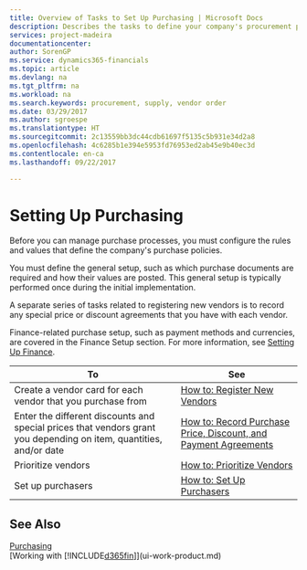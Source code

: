 ```yaml
---
title: Overview of Tasks to Set Up Purchasing | Microsoft Docs
description: Describes the tasks to define your company's procurement policies and set up your purchasing processes.
services: project-madeira
documentationcenter: 
author: SorenGP
ms.service: dynamics365-financials
ms.topic: article
ms.devlang: na
ms.tgt_pltfrm: na
ms.workload: na
ms.search.keywords: procurement, supply, vendor order
ms.date: 03/29/2017
ms.author: sgroespe
ms.translationtype: HT
ms.sourcegitcommit: 2c13559bb3dc44cdb61697f5135c5b931e34d2a8
ms.openlocfilehash: 4c6285b1e394e5953fd76953ed2ab45e9b40ec3d
ms.contentlocale: en-ca
ms.lasthandoff: 09/22/2017

---
```

# <a name="setting-up-purchasing"></a>Setting Up Purchasing
Before you can manage purchase processes, you must configure the rules and values that define the company's purchase policies.

You must define the general setup, such as which purchase documents are required and how their values are posted. This general setup is typically performed once during the initial implementation.

A separate series of tasks related to registering new vendors is to record any special price or discount agreements that you have with each vendor.

Finance-related purchase setup, such as payment methods and currencies, are covered in the Finance Setup section. For more information, see [Setting Up Finance](finance-setup-finance.md).

| To | See |
| --- | --- |
| Create a vendor card for each vendor that you purchase from|[How to: Register New Vendors](purchasing-how-register-new-vendors.md) |
| Enter the different discounts and special prices that vendors grant you depending on item, quantities, and/or date |[How to: Record Purchase Price, Discount, and Payment Agreements](purchasing-how-record-purchase-price-discount-payment-agreements.md) |
| Prioritize vendors |[How to: Prioritize Vendors](purchasing-how-prioritize-vendors.md) |
| Set up purchasers |[How to: Set Up Purchasers](purchasing-how-setup-purchasers.md) |

## <a name="see-also"></a>See Also
[Purchasing](purchasing-manage-purchasing.md)  
[Working with [!INCLUDE[d365fin](includes/d365fin_md.md)]](ui-work-product.md)

